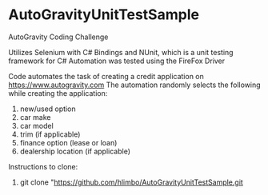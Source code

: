 # AutoGravityUnitTestSample
AutoGravity Coding Challenge

Utilizes Selenium with C# Bindings and NUnit, which is a unit testing framework for C#
Automation was tested using the FireFox Driver

Code automates the task of creating a credit application on https://www.autogravity.com
The automation randomly selects the following while creating the application:
  1. new/used option
  2. car make
  3. car model
  4. trim (if applicable)
  5. finance option (lease or loan)
  6. dealership location (if applicable)

Instructions to clone:
1. git clone "https://github.com/hlimbo/AutoGravityUnitTestSample.git
